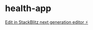 # health-app

[Edit in StackBlitz next generation editor ⚡️](https://stackblitz.com/~/github.com/Iburossy/health-app)